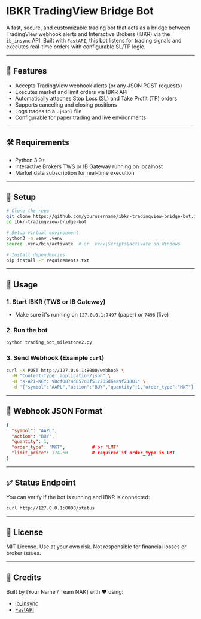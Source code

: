 
# IBKR TradingView Bridge Bot

A fast, secure, and customizable trading bot that acts as a bridge between TradingView webhook alerts and Interactive Brokers (IBKR) via the `ib_insync` API. Built with `FastAPI`, this bot listens for trading signals and executes real-time orders with configurable SL/TP logic.

---

## 🚀 Features

- Accepts TradingView webhook alerts (or any JSON POST requests)
- Executes market and limit orders via IBKR API
- Automatically attaches Stop Loss (SL) and Take Profit (TP) orders
- Supports canceling and closing positions
- Logs trades to a `.jsonl` file
- Configurable for paper trading and live environments

---

## 🛠 Requirements

- Python 3.9+
- Interactive Brokers TWS or IB Gateway running on localhost
- Market data subscription for real-time execution

---

## 🔧 Setup

```bash
# Clone the repo
git clone https://github.com/yourusername/ibkr-tradingview-bridge-bot.git
cd ibkr-tradingview-bridge-bot

# Setup virtual environment
python3 -m venv .venv
source .venv/bin/activate  # or .venv\Scripts\activate on Windows

# Install dependencies
pip install -r requirements.txt
```

---

## 🚦 Usage

### 1. Start IBKR (TWS or IB Gateway)
- Make sure it's running on `127.0.0.1:7497` (paper) or `7496` (live)

### 2. Run the bot
```bash
python trading_bot_milestone2.py
```

### 3. Send Webhook (Example `curl`)
```bash
curl -X POST http://127.0.0.1:8000/webhook \
  -H "Content-Type: application/json" \
  -H "X-API-KEY: 98cf0874d857d8f512205d6ea9f21881" \
  -d '{"symbol":"AAPL","action":"BUY","quantity":1,"order_type":"MKT"}'
```

---

## 🧠 Webhook JSON Format

```json
{
  "symbol": "AAPL",
  "action": "BUY",
  "quantity": 1,
  "order_type": "MKT",          # or "LMT"
  "limit_price": 174.50         # required if order_type is LMT
}
```

---

## ✅ Status Endpoint

You can verify if the bot is running and IBKR is connected:

```bash
curl http://127.0.0.1:8000/status
```

---

## 📜 License

MIT License. Use at your own risk. Not responsible for financial losses or broker issues.

---

## 🙏 Credits

Built by [Your Name / Team NAK] with ❤️ using:
- [ib_insync](https://github.com/erdewit/ib_insync)
- [FastAPI](https://fastapi.tiangolo.com/)

